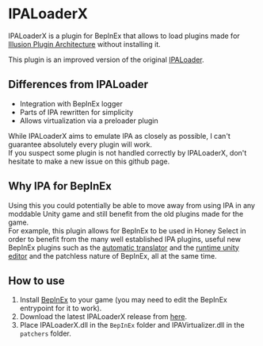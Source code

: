 # IPALoaderX

IPALoaderX is a plugin for BepInEx that allows to load plugins made for [Illusion Plugin Architecture](https://github.com/Eusth/IPA) without installing it.

This plugin is an improved version of the original [IPALoader](https://github.com/bbepis/BepisPlugins#ipaloader).

## Differences from IPALoader

* Integration with BepInEx logger
* Parts of IPA rewritten for simplicity
* Allows virtualization via a preloader plugin

While IPALoaderX aims to emulate IPA as closely as possible, I can't guarantee absolutely every plugin will work.  
If you suspect some plugin is not handled correctly by IPALoaderX, don't hesitate to make a new issue on this github page.

## Why IPA for BepInEx

Using this you could potentially be able to move away from using IPA in any moddable Unity game and still benefit from the old plugins made for the game.  
For example, this plugin allows for BepInEx to be used in Honey Select in order to benefit from the many well established IPA plugins, useful new BepInEx plugins such as the [automatic translator](https://github.com/bbepis/XUnity.AutoTranslator#readme) and the [runtime unity editor](https://github.com/ManlyMarco/RuntimeUnityEditor#readme) and the patchless nature of BepInEx, all at the same time.

## How to use

1. Install [BepInEx](https://github.com/BepInEx/BepInEx#readme) to your game (you may need to edit the BepInEx entrypoint for it to work).
2. Download the latest IPALoaderX release from [here](https://github.com/Keelhauled/IPALoaderX/releases).
3. Place IPALoaderX.dll in the `BepInEx` folder and IPAVirtualizer.dll in the `patchers` folder.
